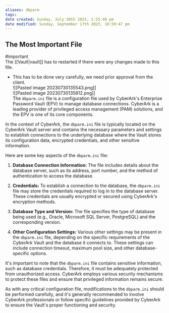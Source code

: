 ```yaml
---
aliases: dbparm
tags: 
date created: Sunday, July 30th 2023, 1:55:40 pm
date modified: Sunday, September 17th 2023, 10:59:47 pm
---
```


## The Most Important File

#important  
The [[Vault|vault]] has to restarted if there were any changes made to this file. 
- This has to be done very carefully, we need prior approval from the client.  
![[Pasted image 20230730135543.png]]  
![[Pasted image 20230730135812.png]]  
The `dbparm.ini` file is a configuration file used by CyberArk's Enterprise Password Vault (EPV) to manage database connections. CyberArk is a leading provider of privileged access management (PAM) solutions, and the EPV is one of its core components.

In the context of CyberArk, the `dbparm.ini` file is typically located on the CyberArk Vault server and contains the necessary parameters and settings to establish connections to the underlying database where the Vault stores its configuration data, encrypted credentials, and other sensitive information.

Here are some key aspects of the `dbparm.ini` file:

1. **Database Connection Information:** The file includes details about the database server, such as its address, port number, and the method of authentication to access the database.

2. **Credentials:** To establish a connection to the database, the `dbparm.ini` file may store the credentials required to log in to the database server. These credentials are usually encrypted or secured using CyberArk's encryption methods.

3. **Database Type and Version:** The file specifies the type of database being used (e.g., Oracle, Microsoft SQL Server, PostgreSQL) and the corresponding version.

4. **Other Configuration Settings:** Various other settings may be present in the `dbparm.ini` file, depending on the specific requirements of the CyberArk Vault and the database it connects to. These settings can include connection timeout, maximum pool size, and other database-specific options.

It's important to note that the `dbparm.ini` file contains sensitive information, such as database credentials. Therefore, it must be adequately protected from unauthorized access. CyberArk employs various security mechanisms to protect these files and ensure that privileged information remains secure.

As with any critical configuration file, modifications to the `dbparm.ini` should be performed carefully, and it's generally recommended to involve CyberArk professionals or follow specific guidelines provided by CyberArk to ensure the Vault's proper functioning and security.